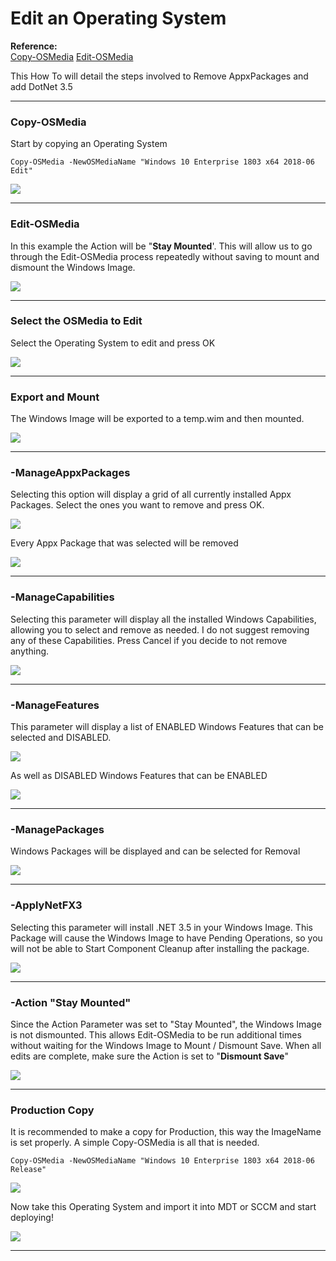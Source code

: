 # Edit an Operating System

**Reference:**  
[Copy-OSMedia](/osmedia/reference/copy-osmedia.md)
[Edit-OSMedia](/osmedia/reference/edit-osmedia.md)

This How To will detail the steps involved to Remove AppxPackages and add DotNet 3.5


---

### Copy-OSMedia

Start by copying an Operating System

```
Copy-OSMedia -NewOSMediaName "Windows 10 Enterprise 1803 x64 2018-06 Edit"
```

![](/assets/2018-06-24_14-46-04.png)

---

### Edit-OSMedia

In this example the Action will be "**Stay Mounted**'.  This will allow us to go through the Edit-OSMedia process repeatedly without saving to mount and dismount the Windows Image.

![](/assets/2018-06-24_14-48-14.png)

---

### Select the OSMedia to Edit

Select the Operating System to edit and press OK

![](/assets/2018-06-24_14-50-11.png)

---

### Export and Mount

The Windows Image will be exported to a temp.wim and then mounted.

![](/assets/2018-06-24_14-52-34.png)

---

### -ManageAppxPackages

Selecting this option will display a grid of all currently installed Appx Packages.  Select the ones you want to remove and press OK.

![](/assets/2018-06-24_17-00-15.png)

Every Appx Package that was selected will be removed

![](/assets/2018-06-24_17-02-46.png)

---

### -ManageCapabilities

Selecting this parameter will display all the installed Windows Capabilities, allowing you to select and remove as needed.  I do not suggest removing any of these Capabilities.  Press Cancel if you decide to not remove anything.

![](/assets/2018-06-24_17-03-44.png)

---

### -ManageFeatures

This parameter will display a list of ENABLED Windows Features that can be selected and DISABLED.

![](/assets/2018-06-24_17-14-09.png)

As well as DISABLED Windows Features that can be ENABLED

![](/assets/2018-06-24_17-14-59.png)

---

### -ManagePackages

Windows Packages will be displayed and can be selected for Removal

![](/assets/2018-06-24_17-16-55.png)

---

### -ApplyNetFX3

Selecting this parameter will install .NET 3.5 in your Windows Image.  This Package will cause the Windows Image to have Pending Operations, so you will not be able to Start Component Cleanup after installing the package.

![](/assets/2018-06-24_17-21-45.png)

---

### -Action "Stay Mounted"

Since the Action Parameter was set to "Stay Mounted", the Windows Image is not dismounted.  This allows Edit-OSMedia to be run additional times without waiting for the Windows Image to Mount / Dismount Save.  When all edits are complete, make sure the Action is set to "**Dismount Save**"

![](/assets/2018-06-24_17-24-34.png)

---

### Production Copy

It is recommended to make a copy for Production, this way the ImageName is set properly.  A simple Copy-OSMedia is all that is needed.

```
Copy-OSMedia -NewOSMediaName "Windows 10 Enterprise 1803 x64 2018-06 Release"
```

![](/assets/2018-06-24_22-30-18.png)

Now take this Operating System and import it into MDT or SCCM and start deploying!

![](/assets/2018-06-24_22-31-35.png)



---



